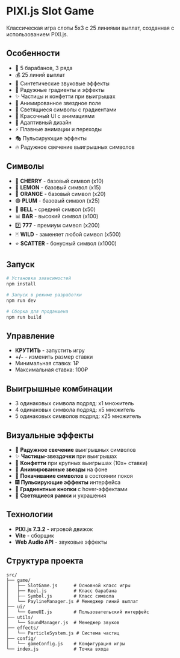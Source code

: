 # PIXI.js Slot Game

Классическая игра слоты 5x3 с 25 линиями выплат, созданная с использованием PIXI.js.

## Особенности

- 🎰 5 барабанов, 3 ряда
- 💰 25 линий выплат
- 🎵 Синтетические звуковые эффекты
- 🌈 Радужные градиенты и эффекты
- ✨ Частицы и конфетти при выигрышах
- 🌟 Анимированное звездное поле
- 💎 Светящиеся символы с градиентами
- 🎨 Красочный UI с анимациями
- 📱 Адаптивный дизайн
- ⚡ Плавные анимации и переходы
- 🎭 Пульсирующие эффекты
- 🔥 Радужное свечение выигрышных символов

## Символы

- 🍒 **CHERRY** - базовый символ (x10)
- 🍋 **LEMON** - базовый символ (x15)
- 🍊 **ORANGE** - базовый символ (x20)
- 🟣 **PLUM** - базовый символ (x25)
- 🔔 **BELL** - средний символ (x50)
- 📊 **BAR** - высокий символ (x100)
- 7️⃣ **777** - премиум символ (x200)
- 🃏 **WILD** - заменяет любой символ (x500)
- ⭐ **SCATTER** - бонусный символ (x1000)

## Запуск

```bash
# Установка зависимостей
npm install

# Запуск в режиме разработки
npm run dev

# Сборка для продакшена
npm run build
```

## Управление

- **КРУТИТЬ** - запустить игру
- **+/-** - изменить размер ставки
- Минимальная ставка: 1₽
- Максимальная ставка: 100₽

## Выигрышные комбинации

- 3 одинаковых символа подряд: x1 множитель
- 4 одинаковых символа подряд: x5 множитель  
- 5 одинаковых символов подряд: x25 множитель

## Визуальные эффекты

- 🌈 **Радужное свечение** выигрышных символов
- ✨ **Частицы-звездочки** при выигрышах
- 🎊 **Конфетти** при крупных выигрышах (10x+ ставки)
- 🌟 **Анимированные звезды** на фоне
- 💫 **Покачивание символов** в состоянии покоя
- 🎆 **Пульсирующие эффекты** интерфейса
- 🔮 **Градиентные кнопки** с hover-эффектами
- 💎 **Светящиеся рамки** и украшения

## Технологии

- **PIXI.js 7.3.2** - игровой движок
- **Vite** - сборщик
- **Web Audio API** - звуковые эффекты

## Структура проекта

```
src/
├── game/
│   ├── SlotGame.js      # Основной класс игры
│   ├── Reel.js          # Класс барабана
│   ├── Symbol.js        # Класс символа
│   └── PaylineManager.js # Менеджер линий выплат
├── ui/
│   └── GameUI.js        # Пользовательский интерфейс
├── utils/
│   └── SoundManager.js  # Менеджер звуков
├── effects/
│   └── ParticleSystem.js # Система частиц
├── config/
│   └── gameConfig.js    # Конфигурация игры
└── index.js             # Точка входа
```